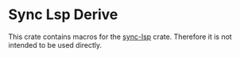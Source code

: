 # Sync Lsp Derive

This crate contains macros for the [sync-lsp](https://crates.io/crates/sync-lsp) crate.
Therefore it is not intended to be used directly.